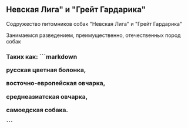 ## Невская Лига" и "Грейт Гардарика"
  
 <p>Содружество питомников собак "Невская Лига" и "Грейт Гардарика"</p>
 <p>Занимаемся разведением, преимущественно, отечественных пород собак</p>
 <h3> Таких как:
  ```markdown
   <p>русская цветная болонка,</p>
   <p>восточно-европейская овчарка,</p>
    <p>среднеазиатская овчарка,</p>
   <p> самоедская собака.</p> 
 ```
 
